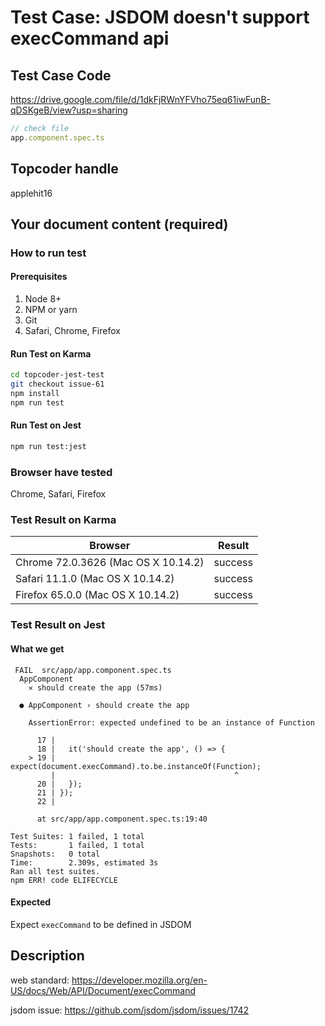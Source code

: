 # Test Case: JSDOM doesn't support execCommand api

## Test Case Code
https://drive.google.com/file/d/1dkFjRWnYFVho75eq61iwFunB-qDSKgeB/view?usp=sharing

```js
// check file
app.component.spec.ts
```

## Topcoder handle

applehit16

## Your document content (required)
### How to run test
#### Prerequisites

1. Node 8+
2. NPM or yarn
3. Git
4. Safari, Chrome, Firefox

#### Run Test on Karma

```bash
cd topcoder-jest-test
git checkout issue-61
npm install
npm run test
```
#### Run Test on Jest

```bash
npm run test:jest
```

### Browser have tested

Chrome, Safari, Firefox

### Test Result on Karma

| Browser | Result |
| ------ | ------ |
| Chrome 72.0.3626 (Mac OS X 10.14.2) | success |
| Safari 11.1.0 (Mac OS X 10.14.2)  | success |
| Firefox 65.0.0 (Mac OS X 10.14.2) | success |


### Test Result on Jest
#### What we get
```
 FAIL  src/app/app.component.spec.ts
  AppComponent
    ✕ should create the app (57ms)

  ● AppComponent › should create the app

    AssertionError: expected undefined to be an instance of Function

      17 |
      18 |   it('should create the app', () => {
    > 19 |     expect(document.execCommand).to.be.instanceOf(Function);
         |                                        ^
      20 |   });
      21 | });
      22 |

      at src/app/app.component.spec.ts:19:40

Test Suites: 1 failed, 1 total
Tests:       1 failed, 1 total
Snapshots:   0 total
Time:        2.309s, estimated 3s
Ran all test suites.
npm ERR! code ELIFECYCLE

```
#### Expected
Expect `execCommand` to be defined in JSDOM

## Description

web standard: https://developer.mozilla.org/en-US/docs/Web/API/Document/execCommand

jsdom issue: https://github.com/jsdom/jsdom/issues/1742


